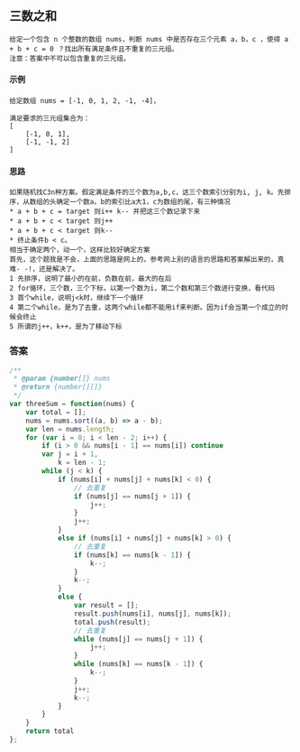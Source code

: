 ## 三数之和
    给定一个包含 n 个整数的数组 nums，判断 nums 中是否存在三个元素 a，b，c ，使得 a + b + c = 0 ？找出所有满足条件且不重复的三元组。
    注意：答案中不可以包含重复的三元组。  
#### 示例
    给定数组 nums = [-1, 0, 1, 2, -1, -4]，

    满足要求的三元组集合为：
    [
        [-1, 0, 1],
        [-1, -1, 2]
    ]  
#### 思路
    如果随机找C3n种方案。假定满足条件的三个数为a,b,c，这三个数索引分别为i, j, k。先排序，从数组的头确定一个数a，b的索引比a大1，c为数组的尾，有三种情况
    * a + b + c = target 则i++ k-- 并把这三个数记录下来
    * a + b + c < target 则j++
    * a + b + c < target 则k--
    * 终止条件b < c。
    相当于确定两个，动一个，这样比较好确定方案
    首先，这个题我是不会，上面的思路是网上的，参考网上别的语言的思路和答案解出来的，真难- -!，还是解决了。
    1 先排序，说明了最小的在前，负数在前，最大的在后
    2 for循环，三个数，三个下标，以第一个数为i，第二个数和第三个数进行变换，看代码
    3 首个while，说明j<k时，继续下一个循环
    4 第二个while，是为了去重，这两个while都不能用if来判断。因为if会当第一个成立的时候会终止
    5 所谓的j++，k++，是为了移动下标
### 答案  
```  javascript
/**
 * @param {number[]} nums
 * @return {number[][]}
 */
var threeSum = function(nums) {
    var total = [];
    nums = nums.sort((a, b) => a - b);
    var len = nums.length;
    for (var i = 0; i < len - 2; i++) {
        if (i > 0 && nums[i - 1] == nums[i]) continue
        var j = i + 1,
            k = len - 1;
        while (j < k) {
            if (nums[i] + nums[j] + nums[k] < 0) {
                // 去重复
                if (nums[j] == nums[j + 1]) {
                    j++;
                }
                j++;
            }
            else if (nums[i] + nums[j] + nums[k] > 0) {
                // 去重复
                if (nums[k] == nums[k - 1]) {
                    k--;
                }
                k--;
            }
            else {
                var result = [];
                result.push(nums[i], nums[j], nums[k]);
                total.push(result);
                // 去重复
                while (nums[j] == nums[j + 1]) {
                    j++;
                }
                while (nums[k] == nums[k - 1]) {
                    k--;
                }
                j++;
                k--;
            }
        }
    }
    return total
};
```